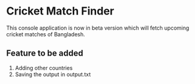 # Cricket Match Finder

This console application is now in beta version which will fetch upcoming cricket matches of Bangladesh.

## Feature to be added

1. Adding other countries
2. Saving the output in output.txt